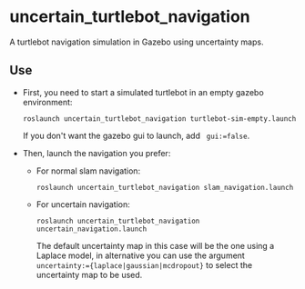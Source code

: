 # uncertain_turtlebot_navigation

A turtlebot navigation simulation in Gazebo using uncertainty maps.


## Use


*  First, you need to start a simulated turtlebot in an empty gazebo 
   environment:
   
   `roslaunch uncertain_turtlebot_navigation turtlebot-sim-empty.launch`
   
   If you don't want the gazebo gui to launch, add ` gui:=false`.

* Then, launch the navigation you prefer:
  
  * For normal slam navigation:
  
    `roslaunch uncertain_turtlebot_navigation slam_navigation.launch`

  * For uncertain navigation:
    
    `roslaunch uncertain_turtlebot_navigation uncertain_navigation.launch`
    
    The default uncertainty map in this case will be the one using a Laplace
    model, in alternative you can use the argument
    `uncertainty:={laplace|gaussian|mcdropout}` to select the uncertainty map to
    be used.


